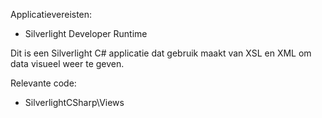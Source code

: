 Applicatievereisten:

- Silverlight Developer Runtime

Dit is een Silverlight C# applicatie dat gebruik maakt van XSL en XML om data visueel weer te geven.

Relevante code:

- SilverlightCSharp\Views

